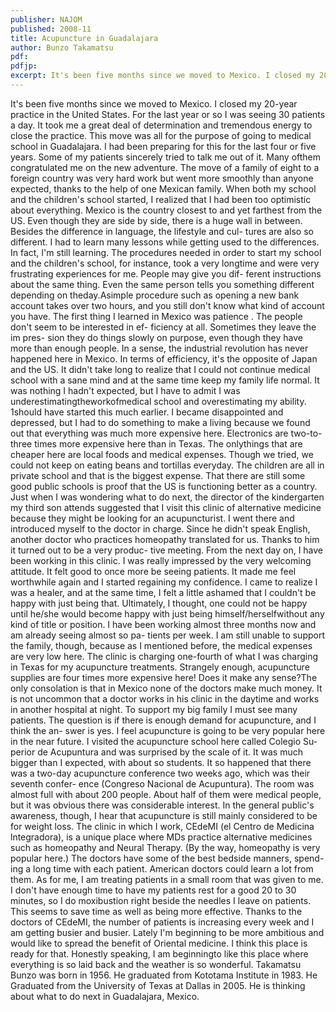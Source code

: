 ```yaml
---
publisher: NAJOM
published: 2008-11
title: Acupuncture in Guadalajara
author: Bunzo Takamatsu
pdf:
pdfjp:
excerpt: It's been five months since we moved to Mexico. I closed my 20-year practice in the United States. For the last year or so I was seeing 30 patients a day. It took me a great deal of determination and tremendous energy to close the practice. This move was all for the purpose of going to medical school in Guadalajara.
---
```


It's been five months since we moved to Mexico. I closed my 20-year practice in the United States. For the last year or so I was seeing 30 patients a day. It took me a great deal of determination and tremendous energy to close the practice. This move was all for the purpose of going to medical school in Guadalajara. I had been preparing for this for the last four or five years. Some of my patients sincerely tried to talk me out of it. Many ofthem congratulated me on the new adventure. The move of a family of eight to a foreign country was very hard work but went more smoothly than anyone expected, thanks to the help of one Mexican family. When both my school and the children's school started, I realized that I had been too optimistic about everything. Mexico is the country closest to and yet farthest from the US. Even though they are side by side, there is a huge wall in between. Besides the difference in language, the lifestyle and cul- tures are also so different. I had to learn many lessons while getting used to the differences. In fact, I'm still learning. The procedures needed in order to start my school and the children's school, for instance, took a very longtime and were very frustrating experiences for me. People may give you dif- ferent instructions about the same thing. Even the same person tells you something different depending on theday.Asimple procedure such as opening a new bank account takes over two hours, and you still don't know what kind of account you have. The first thing I learned in Mexico was patience . The people don't seem to be interested in ef- ficiency at all. Sometimes they leave the im pres- sion they do things slowly on purpose, even though they have more than enough people. In a sense, the industrial revolution has never happened here in Mexico. In terms of efficiency, it's the opposite of Japan and the US. It didn't take long to realize that I could not continue medical school with a sane mind and at the same time keep my family life normal. It was nothing I hadn't expected, but I have to admit I was underestimatingtheworkofmedical school and overestimating my ability. 1should have started this much earlier. I became disappointed and depressed, but I had to do something to make a living because we found out that everything was much more expensive here. Electronics are two-to-three times more expensive here than in Texas. The onlythings that are cheaper here are local foods and medical expenses. Though we tried, we could not keep on eating beans and tortillas everyday. The children are all in private school and that is the biggest expense. That there are still some good public schools is proof that the US is functioning better as a country. Just when I was wondering what to do next, the director of the kindergarten my third son attends suggested that I visit this clinic of alternative medicine because they might be looking for an acupuncturist. I went there and introduced myself to the doctor in charge. Since he didn't speak English, another doctor who practices homeopathy translated for us. Thanks to him it turned out to be a very produc- tive meeting. From the next day on, I have been working in this clinic. I was really impressed by the very welcoming attitude. It felt good to once more be seeing patients. It made me feel worthwhile again and I started regaining my confidence. I came to realize I was a healer, and at the same time, I felt a little ashamed that I couldn't be happy with just being that. Ultimately, I thought, one could not be happy until he/she would become happy with just being himself/herselfwithout any kind of title or position. I have been working almost three months now and am already seeing almost so pa- tients per week. I am still unable to support the family, though, because as I mentioned before, the medical expenses are very low here. The clinic is charging one-fourth of what I was charging in Texas for my acupuncture treatments. Strangely enough, acupuncture supplies are four times more expensive here! Does it make any sense?The only consolation is that in Mexico none of the doctors make much money. It is not uncommon that a doctor works in his clinic in the daytime and works in another hospital at night. To support my big family I must see many patients. The question is if there is enough demand for acupuncture, and I think the an- swer is yes. I feel acupuncture is going to be very popular here in the near future. I visited the acupuncture school here called Colegio Su- perior de Acupuntura and was surprised by the scale of it. It was much bigger than I expected, with about so students. It so happened that there was a two-day acupuncture conference two weeks ago, which was their seventh confer- ence (Congreso Nacional de Acupuntura). The room was almost full with about 200 people. About half of them were medical people, but it was obvious there was considerable interest. In the general public's awareness, though, I hear that acupuncture is still mainly considered to be for weight loss. The clinic in which I work, CEdeMI (el Centro de Medicina lntegradora), is a unique place where MDs practice alternative medicines such as homeopathy and Neural Therapy. (By the way, homeopathy is very popular here.) The doctors have some of the best bedside manners, spend- ing a long time with each patient. American doctors could learn a lot from them. As for me, I am treating patients in a small room that was given to me. I don't have enough time to have my patients rest for a good 20 to 30 minutes, so I do moxibustion right beside the needles I leave on patients. This seems to save time as well as being more effective. Thanks to the doctors of CEdeMI, the number of patients is increasing every week and I am getting busier and busier. Lately I'm beginning to be more ambitious and would like to spread the benefit of Oriental medicine. I think this place is ready for that. Honestly speaking, I am beginningto like this place where everything is so laid back and the weather is so wonderful. Takamatsu Bunzo was born in 1956. He graduated from Kototama Institute in 1983. He Graduated from the University of Texas at Dallas in 2005. He is thinking about what to do next in Guadalajara, Mexico.
